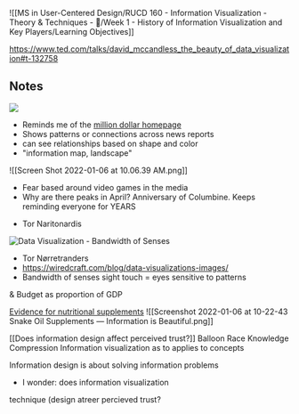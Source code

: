 ![[MS in User-Centered Design/RUCD 160 - Information Visualization - Theory & Techniques  - 💾/Week 1 - History of Information Visualization and Key Players/Learning Objectives]]

https://www.ted.com/talks/david_mccandless_the_beauty_of_data_visualization#t-132758

## Notes

![](https://infobeautiful4.s3.amazonaws.com/2010/07/2552_IIB_Billion-Dollar-Gram-2009-1.png)

-   Reminds me of the [million dollar homepage](http://www.milliondollarhomepage.com/)
-   Shows patterns or connections across news reports
-   can see relationships based on shape and color
-   "information map, landscape" 

![[Screen Shot 2022-01-06 at 10.06.39 AM.png]]
- Fear based around video games in the media
- Why are there peaks in April? Anniversary of Columbine. Keeps reminding everyone for YEARS

* Tor Naritonardis

![Data Visualization - Bandwidth of Senses](https://wiredcraft.com/images/posts/data-visualization-bandwidth-of-senese.png)

- Tor Nørretranders
- https://wiredcraft.com/blog/data-visualizations-images/
- Bandwidth of senses sight touch = eyes sensitive to patterns

& Budget as proportion of GDP

[Evidence for nutritional supplements](https://www.informationisbeautiful.net/visualizations/snake-oil-scientific-evidence-for-nutritional-supplements-vizsweet/)
![[Screenshot 2022-01-06 at 10-22-43 Snake Oil Supplements — Information is Beautiful.png]]

[[Does information design affect perceived trust?]]
Balloon Race Knowledge Compression Information visualization as to applies to concepts

Information design is about solving information problems

* I wonder: does information visualization

technique (design atreer percieved trust?